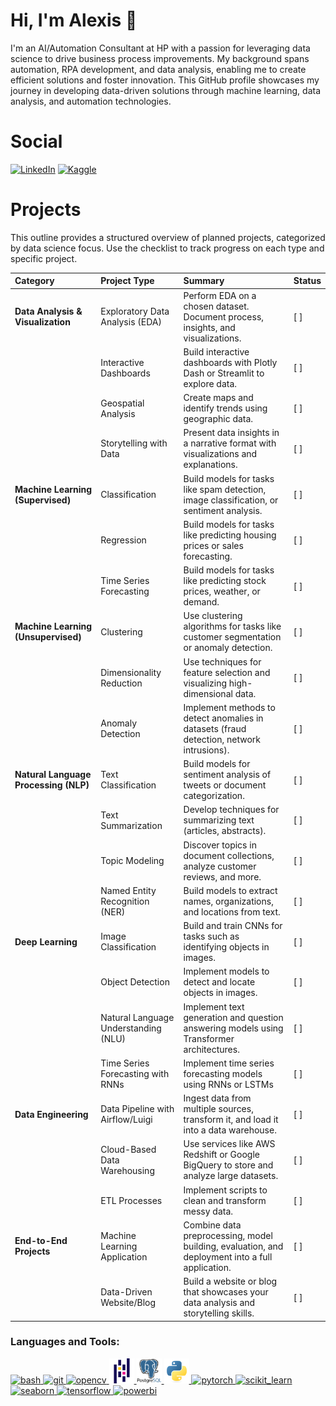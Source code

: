 <h1 align="left">Hi, I'm Alexis 👋</h1> 

I'm an AI/Automation Consultant at HP with a passion for leveraging data science to drive business process improvements. My background spans automation, RPA development, and data analysis, enabling me to create efficient solutions and foster innovation. This GitHub profile showcases my journey in developing data-driven solutions through machine learning, data analysis, and automation technologies.

# Social
[![LinkedIn](https://img.shields.io/badge/linkedin-%230077B5.svg?style=for-the-badge&logo=linkedin&logoColor=white)](https://www.linkedin.com/in/alexis-martinez-g)
[![Kaggle](https://img.shields.io/badge/Kaggle-035a7d?style=for-the-badge&logo=kaggle&logoColor=white)](https://www.kaggle.com/codingkoatl)


# Projects

This outline provides a structured overview of planned projects, categorized by data science focus. Use the checklist to track progress on each type and specific project.

| Category                     | Project Type                       | Summary                                                                                                   | Status    |
| :--------------------------- | :--------------------------------- | :---------------------------------------------------------------------------------------------------------- | :-------- |
| **Data Analysis & Visualization** | Exploratory Data Analysis (EDA)      |  Perform EDA on a chosen dataset. Document process, insights, and visualizations.             | [ ] |
|                              | Interactive Dashboards            | Build interactive dashboards with Plotly Dash or Streamlit to explore data.                                | [ ] |
|                              | Geospatial Analysis               | Create maps and identify trends using geographic data.                                                   | [ ] |
|                              | Storytelling with Data           | Present data insights in a narrative format with visualizations and explanations.                         | [ ] |
| **Machine Learning (Supervised)** | Classification                     | Build models for tasks like spam detection, image classification, or sentiment analysis.           | [ ] |
|                              | Regression                         | Build models for tasks like predicting housing prices or sales forecasting.                             | [ ] |
|                              | Time Series Forecasting           | Build models for tasks like predicting stock prices, weather, or demand.                            | [ ] |
| **Machine Learning (Unsupervised)** | Clustering                        | Use clustering algorithms for tasks like customer segmentation or anomaly detection.                       | [ ] |
|                              | Dimensionality Reduction          |  Use techniques for feature selection and visualizing high-dimensional data.                  | [ ] |
|                              | Anomaly Detection                 | Implement methods to detect anomalies in datasets (fraud detection, network intrusions).                   | [ ] |
| **Natural Language Processing (NLP)** | Text Classification               | Build models for sentiment analysis of tweets or document categorization.                             | [ ] |
|                              | Text Summarization                | Develop techniques for summarizing text (articles, abstracts).                                             | [ ] |
|                              | Topic Modeling                    | Discover topics in document collections, analyze customer reviews, and more.                             | [ ] |
|                              | Named Entity Recognition (NER)    | Build models to extract names, organizations, and locations from text.                                      | [ ] |
| **Deep Learning**            | Image Classification              | Build and train CNNs for tasks such as identifying objects in images.                                   | [ ] |
|                              | Object Detection                  | Implement models to detect and locate objects in images.                                                     | [ ] |
|                              | Natural Language Understanding (NLU)| Implement text generation and question answering models using Transformer architectures.                      | [ ] |
|                              | Time Series Forecasting with RNNs |  Implement time series forecasting models using RNNs or LSTMs                                | [ ] |
| **Data Engineering**         | Data Pipeline with Airflow/Luigi   | Ingest data from multiple sources, transform it, and load it into a data warehouse.                 | [ ] |
|                              | Cloud-Based Data Warehousing       | Use services like AWS Redshift or Google BigQuery to store and analyze large datasets.                   | [ ] |
|                              | ETL Processes                    | Implement scripts to clean and transform messy data.                                                    | [ ] |
| **End-to-End Projects**      | Machine Learning Application      | Combine data preprocessing, model building, evaluation, and deployment into a full application.        | [ ] |
|                              | Data-Driven Website/Blog          | Build a website or blog that showcases your data analysis and storytelling skills.                      | [ ] |


<h3 align="left">Languages and Tools:</h3>
<p align="left">
  <a href="https://www.gnu.org/software/bash/" target="_blank" rel="noreferrer">
    <img src="https://www.vectorlogo.zone/logos/gnu_bash/gnu_bash-icon.svg" alt="bash" width="40" height="40"/>
  </a>
  <a href="https://git-scm.com/" target="_blank" rel="noreferrer">
    <img src="https://www.vectorlogo.zone/logos/git-scm/git-scm-icon.svg" alt="git" width="40" height="40"/>
  </a>
  <a href="https://opencv.org/" target="_blank" rel="noreferrer">
    <img src="https://www.vectorlogo.zone/logos/opencv/opencv-icon.svg" alt="opencv" width="40" height="40"/>
  </a>
  <a href="https://pandas.pydata.org/" target="_blank" rel="noreferrer">
    <img src="https://raw.githubusercontent.com/devicons/devicon/2ae2a900d2f041da66e950e4d48052658d850630/icons/pandas/pandas-original.svg" alt="pandas" width="40" height="40"/>
  </a>
  <a href="https://www.postgresql.org" target="_blank" rel="noreferrer">
    <img src="https://raw.githubusercontent.com/devicons/devicon/master/icons/postgresql/postgresql-original-wordmark.svg" alt="postgresql" width="40" height="40"/>
  </a>
  <a href="https://www.python.org" target="_blank" rel="noreferrer">
    <img src="https://raw.githubusercontent.com/devicons/devicon/master/icons/python/python-original.svg" alt="python" width="40" height="40"/>
  </a>
    <a href="https://pytorch.org/" target="_blank" rel="noreferrer">
    <img src="https://www.vectorlogo.zone/logos/pytorch/pytorch-icon.svg" alt="pytorch" width="40" height="40"/>
  </a>
  <a href="https://scikit-learn.org/" target="_blank" rel="noreferrer">
     <img src="https://upload.wikimedia.org/wikipedia/commons/0/05/Scikit_learn_logo_small.svg" alt="scikit_learn" width="40" height="40"/>
  </a>
  <a href="https://seaborn.pydata.org/" target="_blank" rel="noreferrer">
    <img src="https://seaborn.pydata.org/_images/logo-mark-lightbg.svg" alt="seaborn" width="40" height="40"/>
  </a>
  <a href="https://www.tensorflow.org" target="_blank" rel="noreferrer">
    <img src="https://www.vectorlogo.zone/logos/tensorflow/tensorflow-icon.svg" alt="tensorflow" width="40" height="40"/>
  </a>
  <a href="https://powerbi.microsoft.com/" target="_blank" rel="noreferrer">
    <img src="https://www.vectorlogo.zone/logos/microsoft_powerbi/microsoft_powerbi-icon.svg" alt="powerbi" width="40" height="40"/>
  </a>
</p>


